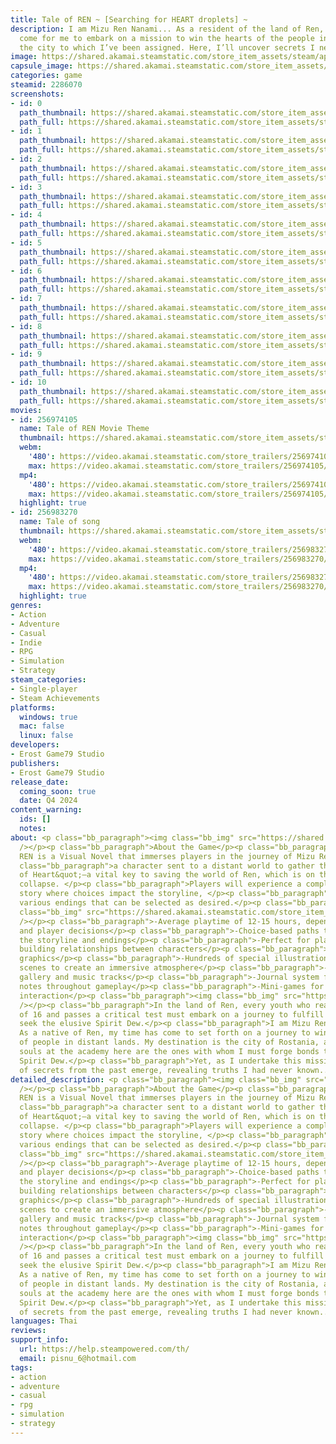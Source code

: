 ```yaml
---
title: Tale of REN ~ [Searching for HEART droplets] ~
description: I am Mizu Ren Nanami... As a resident of the land of Ren, the time has
  come for me to embark on a mission to win the hearts of the people in Rostania,
  the city to which I’ve been assigned. Here, I’ll uncover secrets I never knew existed.
image: https://shared.akamai.steamstatic.com/store_item_assets/steam/apps/2286070/header.jpg?t=1732007272
capsule_image: https://shared.akamai.steamstatic.com/store_item_assets/steam/apps/2286070/capsule_231x87.jpg?t=1732007272
categories: game
steamid: 2286070
screenshots:
- id: 0
  path_thumbnail: https://shared.akamai.steamstatic.com/store_item_assets/steam/apps/2286070/ss_9ad4e7c69ebed6a9119ae682deae3bd7f08ff032.600x338.jpg?t=1732007272
  path_full: https://shared.akamai.steamstatic.com/store_item_assets/steam/apps/2286070/ss_9ad4e7c69ebed6a9119ae682deae3bd7f08ff032.1920x1080.jpg?t=1732007272
- id: 1
  path_thumbnail: https://shared.akamai.steamstatic.com/store_item_assets/steam/apps/2286070/ss_0399f4dd00d6c662d24510cf205a7e2bfeda607b.600x338.jpg?t=1732007272
  path_full: https://shared.akamai.steamstatic.com/store_item_assets/steam/apps/2286070/ss_0399f4dd00d6c662d24510cf205a7e2bfeda607b.1920x1080.jpg?t=1732007272
- id: 2
  path_thumbnail: https://shared.akamai.steamstatic.com/store_item_assets/steam/apps/2286070/ss_004394ca4e8c768eb698d6a757691618f7515b2b.600x338.jpg?t=1732007272
  path_full: https://shared.akamai.steamstatic.com/store_item_assets/steam/apps/2286070/ss_004394ca4e8c768eb698d6a757691618f7515b2b.1920x1080.jpg?t=1732007272
- id: 3
  path_thumbnail: https://shared.akamai.steamstatic.com/store_item_assets/steam/apps/2286070/ss_6e70bdc323d55eda84915141d1562a9026c9fed7.600x338.jpg?t=1732007272
  path_full: https://shared.akamai.steamstatic.com/store_item_assets/steam/apps/2286070/ss_6e70bdc323d55eda84915141d1562a9026c9fed7.1920x1080.jpg?t=1732007272
- id: 4
  path_thumbnail: https://shared.akamai.steamstatic.com/store_item_assets/steam/apps/2286070/ss_dfc157bd8802205f12acec7add6030a714d2bba2.600x338.jpg?t=1732007272
  path_full: https://shared.akamai.steamstatic.com/store_item_assets/steam/apps/2286070/ss_dfc157bd8802205f12acec7add6030a714d2bba2.1920x1080.jpg?t=1732007272
- id: 5
  path_thumbnail: https://shared.akamai.steamstatic.com/store_item_assets/steam/apps/2286070/ss_e0634a3c2fbcbced337031610de0b0b0a663e3a5.600x338.jpg?t=1732007272
  path_full: https://shared.akamai.steamstatic.com/store_item_assets/steam/apps/2286070/ss_e0634a3c2fbcbced337031610de0b0b0a663e3a5.1920x1080.jpg?t=1732007272
- id: 6
  path_thumbnail: https://shared.akamai.steamstatic.com/store_item_assets/steam/apps/2286070/ss_862dc7193100226947873865a88d2cecd63dcf9e.600x338.jpg?t=1732007272
  path_full: https://shared.akamai.steamstatic.com/store_item_assets/steam/apps/2286070/ss_862dc7193100226947873865a88d2cecd63dcf9e.1920x1080.jpg?t=1732007272
- id: 7
  path_thumbnail: https://shared.akamai.steamstatic.com/store_item_assets/steam/apps/2286070/ss_9aa673094b68486e562c903ec3a6b3dc630ada06.600x338.jpg?t=1732007272
  path_full: https://shared.akamai.steamstatic.com/store_item_assets/steam/apps/2286070/ss_9aa673094b68486e562c903ec3a6b3dc630ada06.1920x1080.jpg?t=1732007272
- id: 8
  path_thumbnail: https://shared.akamai.steamstatic.com/store_item_assets/steam/apps/2286070/ss_a217effc831921760a9abcd12803faf05a986d72.600x338.jpg?t=1732007272
  path_full: https://shared.akamai.steamstatic.com/store_item_assets/steam/apps/2286070/ss_a217effc831921760a9abcd12803faf05a986d72.1920x1080.jpg?t=1732007272
- id: 9
  path_thumbnail: https://shared.akamai.steamstatic.com/store_item_assets/steam/apps/2286070/ss_522bf6b7dc62e3b2d96f3630a9e750c8cbc2411c.600x338.jpg?t=1732007272
  path_full: https://shared.akamai.steamstatic.com/store_item_assets/steam/apps/2286070/ss_522bf6b7dc62e3b2d96f3630a9e750c8cbc2411c.1920x1080.jpg?t=1732007272
- id: 10
  path_thumbnail: https://shared.akamai.steamstatic.com/store_item_assets/steam/apps/2286070/ss_fa932120e513d6577a1ac354f0ccb9c34122e423.600x338.jpg?t=1732007272
  path_full: https://shared.akamai.steamstatic.com/store_item_assets/steam/apps/2286070/ss_fa932120e513d6577a1ac354f0ccb9c34122e423.1920x1080.jpg?t=1732007272
movies:
- id: 256974105
  name: Tale of REN Movie Theme
  thumbnail: https://shared.akamai.steamstatic.com/store_item_assets/steam/apps/256974105/movie.293x165.jpg?t=1703604180
  webm:
    '480': https://video.akamai.steamstatic.com/store_trailers/256974105/movie480_vp9.webm?t=1703604180
    max: https://video.akamai.steamstatic.com/store_trailers/256974105/movie_max_vp9.webm?t=1703604180
  mp4:
    '480': https://video.akamai.steamstatic.com/store_trailers/256974105/movie480.mp4?t=1703604180
    max: https://video.akamai.steamstatic.com/store_trailers/256974105/movie_max.mp4?t=1703604180
  highlight: true
- id: 256983270
  name: Tale of song
  thumbnail: https://shared.akamai.steamstatic.com/store_item_assets/steam/apps/256983270/movie.293x165.jpg?t=1703604194
  webm:
    '480': https://video.akamai.steamstatic.com/store_trailers/256983270/movie480_vp9.webm?t=1703604194
    max: https://video.akamai.steamstatic.com/store_trailers/256983270/movie_max_vp9.webm?t=1703604194
  mp4:
    '480': https://video.akamai.steamstatic.com/store_trailers/256983270/movie480.mp4?t=1703604194
    max: https://video.akamai.steamstatic.com/store_trailers/256983270/movie_max.mp4?t=1703604194
  highlight: true
genres:
- Action
- Adventure
- Casual
- Indie
- RPG
- Simulation
- Strategy
steam_categories:
- Single-player
- Steam Achievements
platforms:
  windows: true
  mac: false
  linux: false
developers:
- Erost Game79 Studio
publishers:
- Erost Game79 Studio
release_date:
  coming_soon: true
  date: Q4 2024
content_warning:
  ids: []
  notes:
about: <p class="bb_paragraph"><img class="bb_img" src="https://shared.akamai.steamstatic.com/store_item_assets/steam/apps/2286070/extras/promote_game.png?t=1732007272"
  /></p><p class="bb_paragraph">About the Game</p><p class="bb_paragraph">Tale of
  REN is a Visual Novel that immerses players in the journey of Mizu Ren Nanami, </p><p
  class="bb_paragraph">a character sent to a distant world to gather the </p><p class="bb_paragraph">&quot;Water
  of Heart&quot;—a vital key to saving the world of Ren, which is on the brink of
  collapse. </p><p class="bb_paragraph">Players will experience a complex and multi-layered
  story where choices impact the storyline, </p><p class="bb_paragraph">leading to
  various endings that can be selected as desired.</p><p class="bb_paragraph"><img
  class="bb_img" src="https://shared.akamai.steamstatic.com/store_item_assets/steam/apps/2286070/extras/features.png?t=1732007272"
  /></p><p class="bb_paragraph">-Average playtime of 12-15 hours, depending on exploration
  and player decisions</p><p class="bb_paragraph">-Choice-based paths that influence
  the storyline and endings</p><p class="bb_paragraph">-Perfect for players who enjoy
  building relationships between characters</p><p class="bb_paragraph">-Engaging comic-style
  graphics</p><p class="bb_paragraph">-Hundreds of special illustrations and background
  scenes to create an immersive atmosphere</p><p class="bb_paragraph">-Unlockable
  gallery and music tracks</p><p class="bb_paragraph">-Journal system for taking personal
  notes throughout gameplay</p><p class="bb_paragraph">-Mini-games for added fun and
  interaction</p><p class="bb_paragraph"><img class="bb_img" src="https://shared.akamai.steamstatic.com/store_item_assets/steam/apps/2286070/extras/story.png?t=1732007272"
  /></p><p class="bb_paragraph">In the land of Ren, every youth who reaches the age
  of 16 and passes a critical test must embark on a journey to fulfill a noble mission—to
  seek the elusive Spirit Dew.</p><p class="bb_paragraph">I am Mizu Ren Nanami...
  As a native of Ren, my time has come to set forth on a journey to win the hearts
  of people in distant lands. My destination is the city of Rostania, and the young
  souls at the academy here are the ones with whom I must forge bonds to obtain the
  Spirit Dew.</p><p class="bb_paragraph">Yet, as I undertake this mission, shadows
  of secrets from the past emerge, revealing truths I had never known...</p><p class="bb_paragraph"></p>
detailed_description: <p class="bb_paragraph"><img class="bb_img" src="https://shared.akamai.steamstatic.com/store_item_assets/steam/apps/2286070/extras/promote_game.png?t=1732007272"
  /></p><p class="bb_paragraph">About the Game</p><p class="bb_paragraph">Tale of
  REN is a Visual Novel that immerses players in the journey of Mizu Ren Nanami, </p><p
  class="bb_paragraph">a character sent to a distant world to gather the </p><p class="bb_paragraph">&quot;Water
  of Heart&quot;—a vital key to saving the world of Ren, which is on the brink of
  collapse. </p><p class="bb_paragraph">Players will experience a complex and multi-layered
  story where choices impact the storyline, </p><p class="bb_paragraph">leading to
  various endings that can be selected as desired.</p><p class="bb_paragraph"><img
  class="bb_img" src="https://shared.akamai.steamstatic.com/store_item_assets/steam/apps/2286070/extras/features.png?t=1732007272"
  /></p><p class="bb_paragraph">-Average playtime of 12-15 hours, depending on exploration
  and player decisions</p><p class="bb_paragraph">-Choice-based paths that influence
  the storyline and endings</p><p class="bb_paragraph">-Perfect for players who enjoy
  building relationships between characters</p><p class="bb_paragraph">-Engaging comic-style
  graphics</p><p class="bb_paragraph">-Hundreds of special illustrations and background
  scenes to create an immersive atmosphere</p><p class="bb_paragraph">-Unlockable
  gallery and music tracks</p><p class="bb_paragraph">-Journal system for taking personal
  notes throughout gameplay</p><p class="bb_paragraph">-Mini-games for added fun and
  interaction</p><p class="bb_paragraph"><img class="bb_img" src="https://shared.akamai.steamstatic.com/store_item_assets/steam/apps/2286070/extras/story.png?t=1732007272"
  /></p><p class="bb_paragraph">In the land of Ren, every youth who reaches the age
  of 16 and passes a critical test must embark on a journey to fulfill a noble mission—to
  seek the elusive Spirit Dew.</p><p class="bb_paragraph">I am Mizu Ren Nanami...
  As a native of Ren, my time has come to set forth on a journey to win the hearts
  of people in distant lands. My destination is the city of Rostania, and the young
  souls at the academy here are the ones with whom I must forge bonds to obtain the
  Spirit Dew.</p><p class="bb_paragraph">Yet, as I undertake this mission, shadows
  of secrets from the past emerge, revealing truths I had never known...</p><p class="bb_paragraph"></p>
languages: Thai
reviews:
support_info:
  url: https://help.steampowered.com/th/
  email: pisnu_6@hotmail.com
tags:
- action
- adventure
- casual
- rpg
- simulation
- strategy
---
```


